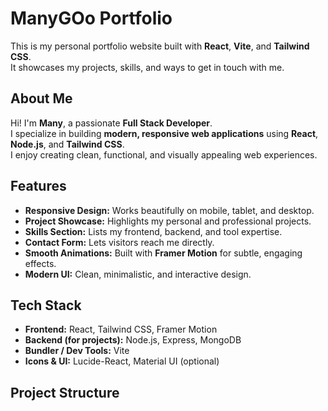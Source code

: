 # ManyGOo Portfolio

This is my personal portfolio website built with **React**, **Vite**, and **Tailwind CSS**.  
It showcases my projects, skills, and ways to get in touch with me.

## About Me

Hi! I'm **Many**, a passionate **Full Stack Developer**.  
I specialize in building **modern, responsive web applications** using **React**, **Node.js**, and **Tailwind CSS**.  
I enjoy creating clean, functional, and visually appealing web experiences.

## Features

- **Responsive Design:** Works beautifully on mobile, tablet, and desktop.
- **Project Showcase:** Highlights my personal and professional projects.
- **Skills Section:** Lists my frontend, backend, and tool expertise.
- **Contact Form:** Lets visitors reach me directly.
- **Smooth Animations:** Built with **Framer Motion** for subtle, engaging effects.
- **Modern UI:** Clean, minimalistic, and interactive design.

## Tech Stack

- **Frontend:** React, Tailwind CSS, Framer Motion
- **Backend (for projects):** Node.js, Express, MongoDB
- **Bundler / Dev Tools:** Vite
- **Icons & UI:** Lucide-React, Material UI (optional)

## Project Structure

